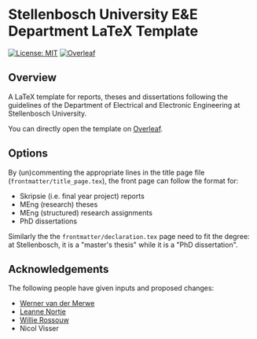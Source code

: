 # Stellenbosch University E&E Department LaTeX Template

[![License: MIT](https://img.shields.io/badge/License-MIT-blue.svg)](license.md)
[![Overleaf](https://img.shields.io/badge/Overleaf-Open%20as%20template-green.svg)](https://www.overleaf.com/latex/templates/stellenbosch-university-electrical-and-electronic-engineering-template/bsppqrfmdpqp)


## Overview

A LaTeX template for reports, theses and dissertations following the guidelines
of the Department of Electrical and Electronic Engineering at Stellenbosch
University.

You can directly open the template on
[Overleaf](https://www.overleaf.com/read/jgnvncctghrr#afd824).


## Options

By (un)commenting the appropriate lines in the title page file
(`frontmatter/title_page.tex`), the front page can follow the format for:

- Skripsie (i.e. final year project) reports
- MEng (research) theses
- MEng (structured) research assignments
- PhD dissertations

Similarly the the `frontmatter/declaration.tex` page need to fit the degree: at
Stellenbosch, it is a "master's thesis" while it is a "PhD dissertation".


## Acknowledgements

The following people have given inputs and proposed changes:

- [Werner van der Merwe](https://github.com/wvdm1217)
- [Leanne Nortje](https://github.com/LeanneNortje/)
- [Willie Rossouw](https://github.com/nssassassin)
- Nicol Visser
